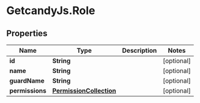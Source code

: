 # GetcandyJs.Role

## Properties

Name | Type | Description | Notes
------------ | ------------- | ------------- | -------------
**id** | **String** |  | [optional] 
**name** | **String** |  | [optional] 
**guardName** | **String** |  | [optional] 
**permissions** | [**PermissionCollection**](PermissionCollection.md) |  | [optional] 


